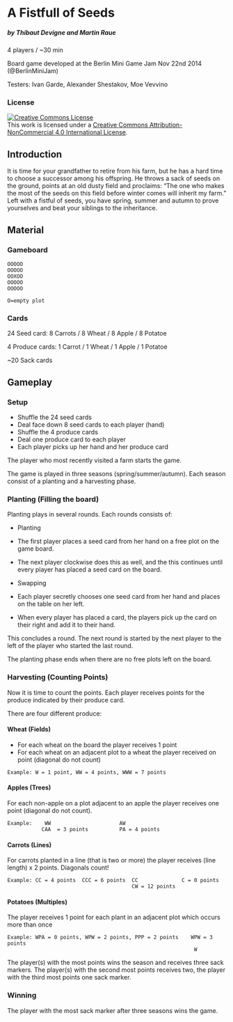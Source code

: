# A Fistfull of Seeds

##### by Thibaut Devigne and Martin Raue

4 players / ~30 min

Board game developed at the Berlin Mini Game Jam Nov 22nd 2014 (@BerlinMiniJam)

Testers: Ivan Garde, Alexander Shestakov, Moe Vevvino

### License 

<a rel="license" href="http://creativecommons.org/licenses/by-nc/4.0/"><img alt="Creative Commons License" style="border-width:0" src="https://i.creativecommons.org/l/by-nc/4.0/88x31.png" /></a><br />This work is licensed under a <a rel="license" href="http://creativecommons.org/licenses/by-nc/4.0/">Creative Commons Attribution-NonCommercial 4.0 International License</a>.

## Introduction

It is time for your grandfather to retire from his farm, but he has a hard time to choose a successor among his offspring. He throws a sack of seeds on the ground, points at an old dusty field and proclaims: “The one who makes the most of the seeds on this field before winter comes will inherit my farm.” Left with a fistful of seeds, you have spring, summer and autumn to prove yourselves and beat your siblings to the inheritance.

## Material

### Gameboard

```
OOOOO
OOOOO
OOXOO
OOOOO
OOOOO

O=empty plot
```

### Cards

24 Seed card: 8 Carrots / 8 Wheat / 8 Apple / 8 Potatoe

4 Produce cards: 1 Carrot / 1 Wheat / 1 Apple / 1 Potatoe    

~20 Sack cards

## Gameplay

### Setup

- Shuffle the 24 seed cards
- Deal face down 8 seed cards to each player (hand)
- Shuffle the 4 produce cards
- Deal one produce card to each player
- Each player picks up her hand and her produce card

The player who most recently visited a farm starts the game.

The game is played in three seasons (spring/summer/autumn). Each season consist of a planting and a harvesting phase.

### Planting (Filling the board)

Planting plays in several rounds. Each rounds consists of:

- Planting
 - The first player places a seed card from her hand on a free plot on the game board.
 - The next player clockwise does this as well, and the this continues until every player has placed a seed card on the board.

- Swapping
 - Each player secretly chooses one seed card from her hand and places on the table on her left.
 - When every player has placed a card, the players pick up the card on their right and add it to their hand.

This concludes a round. The next round is started by the next player to the left of the player who started the last round.

The planting phase ends when there are no free plots left on the board.

### Harvesting (Counting Points)

Now it is time to count the points. Each player receives points for the produce indicated by their produce card.

There are four different produce:

#### Wheat (Fields)

- For each wheat on the board the player receives 1 point
- For each wheat on an adjacent plot to a wheat the player received on point (diagonal do not count)

```
Example: W = 1 point, WW = 4 points, WWW = 7 points
```

#### Apples (Trees)

For each non-apple on a plot adjacent to an apple the player receives one point (diagonal do not count).

```
Example:    WW                      AW
           CAA  = 3 points          PA = 4 points 
```

#### Carrots (Lines)

For carrots planted in a line (that is two or more) the player receives (line length) x 2 points. Diagonals count!

```
Example: CC = 4 points  CCC = 6 points  CC              C = 0 points
                                        CW = 12 points
```

#### Potatoes (Multiples)

The player receives 1 point for each plant in an adjacent plot which occurs more than once

```
Example: WPA = 0 points, WPW = 2 points, PPP = 2 points    WPW = 3 points
                                                            W
```


The player(s) with the most points wins the season and receives three sack markers. The player(s) with the second most points receives two, the player with the third most points one sack marker.

### Winning

The player with the most sack marker after three seasons wins the game.

